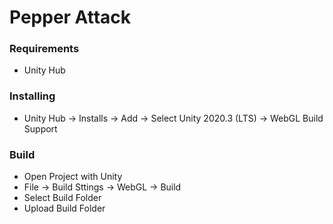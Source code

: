 # Pepper Attack

### Requirements

* Unity Hub 

### Installing

* Unity Hub -> Installs -> Add -> Select Unity 2020.3 (LTS) -> WebGL Build Support

### Build

* Open Project with Unity 
* File -> Build Sttings -> WebGL -> Build
* Select Build Folder
* Upload Build Folder

